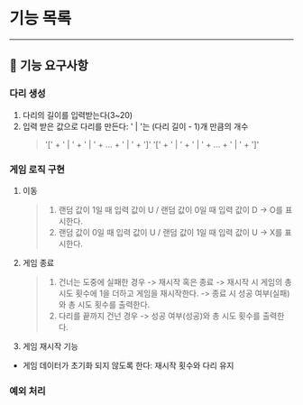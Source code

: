 # 기능 목록

---

## :memo: 기능 요구사항

### 다리 생성

1. 다리의 길이를 입력받는다(3~20)
2. 입력 받은 값으로 다리를 만든다: ' | '는 (다리 길이 - 1)개 만큼의 개수
   > '[' + ' | ' + ' | ' + ... + ' | ' + ']'
   > '[' + ' | ' + ' | ' + ... + ' | ' + ']'

### 게임 로직 구현

1. 이동

   > 1. 랜덤 값이 1일 때 입력 값이 U / 랜덤 값이 0일 때 입력 값이 D
   >    -> O를 표시한다.
   > 2. 랜덤 값이 0일 때 입력 값이 U / 랜덤 값이 1일 때 입력 값이 U
   >    -> X를 표시한다.

2. 게임 종료

   > 1. 건너는 도중에 실패한 경우
   >    -> 재시작 혹은 종료
   >    -> 재시작 시 게임의 총 시도 횟수에 1을 더하고 게임을 재시작한다.
   >    -> 종료 시 성공 여부(실패)와 총 시도 횟수를 출력한다.
   > 2. 다리를 끝까지 건넌 경우
   >    -> 성공 여부(성공)와 총 시도 횟수를 출력한다.

3. 게임 재시작 기능

- 게임 데이터가 초기화 되지 않도록 한다: 재시작 횟수와 다리 유지

### 예외 처리
